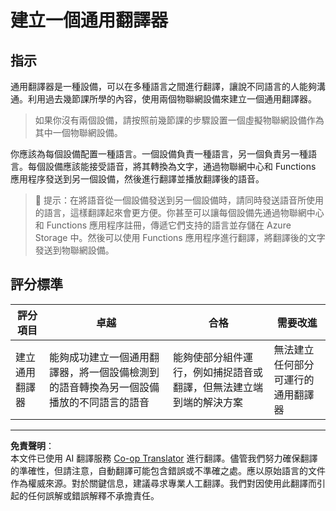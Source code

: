<!--
CO_OP_TRANSLATOR_METADATA:
{
  "original_hash": "701f4a4466f9309b6e1d863077df0c06",
  "translation_date": "2025-08-26T23:56:37+00:00",
  "source_file": "6-consumer/lessons/4-multiple-language-support/assignment.md",
  "language_code": "mo"
}
-->
# 建立一個通用翻譯器

## 指示

通用翻譯器是一種設備，可以在多種語言之間進行翻譯，讓說不同語言的人能夠溝通。利用過去幾節課所學的內容，使用兩個物聯網設備來建立一個通用翻譯器。

> 如果你沒有兩個設備，請按照前幾節課的步驟設置一個虛擬物聯網設備作為其中一個物聯網設備。

你應該為每個設備配置一種語言。一個設備負責一種語言，另一個負責另一種語言。每個設備應該能接受語音，將其轉換為文字，通過物聯網中心和 Functions 應用程序發送到另一個設備，然後進行翻譯並播放翻譯後的語音。

> 💁 提示：在將語音從一個設備發送到另一個設備時，請同時發送語音所使用的語言，這樣翻譯起來會更方便。你甚至可以讓每個設備先通過物聯網中心和 Functions 應用程序註冊，傳遞它們支持的語言並存儲在 Azure Storage 中。然後可以使用 Functions 應用程序進行翻譯，將翻譯後的文字發送到物聯網設備。

## 評分標準

| 評分項目 | 卓越 | 合格 | 需要改進 |
| -------- | ----- | ----- | -------- |
| 建立通用翻譯器 | 能夠成功建立一個通用翻譯器，將一個設備檢測到的語音轉換為另一個設備播放的不同語言的語音 | 能夠使部分組件運行，例如捕捉語音或翻譯，但無法建立端到端的解決方案 | 無法建立任何部分可運行的通用翻譯器 |

---

**免責聲明**：  
本文件已使用 AI 翻譯服務 [Co-op Translator](https://github.com/Azure/co-op-translator) 進行翻譯。儘管我們努力確保翻譯的準確性，但請注意，自動翻譯可能包含錯誤或不準確之處。應以原始語言的文件作為權威來源。對於關鍵信息，建議尋求專業人工翻譯。我們對因使用此翻譯而引起的任何誤解或錯誤解釋不承擔責任。